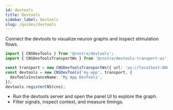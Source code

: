 ```yaml
---
id: devtools
title: Devtools
sidebar_label: Devtools
slug: /guides/devtools
---
```


Connect the devtools to visualize neuron graphs and inspect stimulation flows.

```ts
import { CNSDevTools } from '@cnstra/devtools';
import { CNSDevToolsTransportWs } from '@cnstra/devtools-transport-ws';

const transport = new CNSDevToolsTransportWs({ url: 'ws://localhost:8080' });
const devtools = new CNSDevTools('my-app', transport, {
  devToolsInstanceName: 'My App DevTools',
});
devtools.registerCNS(cns);
```

- Run the devtools server and open the panel UI to explore the graph.
- Filter signals, inspect context, and measure timings.
